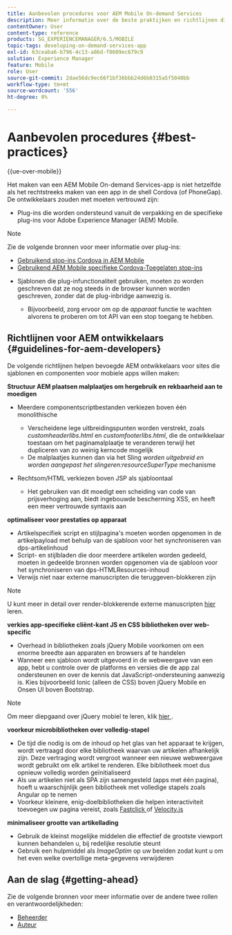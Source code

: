 ```yaml
---
title: Aanbevolen procedures voor AEM Mobile On-demand Services
description: Meer informatie over de beste praktijken en richtlijnen die bevoegde ontwikkelaars van Adobe Experience Manager (AEM) helpen voor sites die sjablonen en componenten voor mobiele apps willen maken.
contentOwner: User
content-type: reference
products: SG_EXPERIENCEMANAGER/6.5/MOBILE
topic-tags: developing-on-demand-services-app
exl-id: 63ceaba6-b796-4c13-a86d-f0609ec679c9
solution: Experience Manager
feature: Mobile
role: User
source-git-commit: 2dae56dc9ec66f1bf36bbb24d6b0315a5f5040bb
workflow-type: tm+mt
source-wordcount: '556'
ht-degree: 0%

---
```


# Aanbevolen procedures {#best-practices}

{{ue-over-mobile}}

Het maken van een AEM Mobile On-demand Services-app is niet hetzelfde als het rechtstreeks maken van een app in de shell Cordova (of PhoneGap). De ontwikkelaars zouden met moeten vertrouwd zijn:

* Plug-ins die worden ondersteund vanuit de verpakking en de specifieke plug-ins voor Adobe Experience Manager (AEM) Mobile.

>[!NOTE]
>
>Zie de volgende bronnen voor meer informatie over plug-ins:
>
>* [ Gebruikend stop-ins Cordova in AEM Mobile ](https://helpx.adobe.com/nl/digital-publishing-solution/help/cordova-api.html)
>* [ Gebruikend AEM Mobile specifieke Cordova-Toegelaten stop-ins ](https://helpx.adobe.com/nl/digital-publishing-solution/help/app-runtime-api.html)
>

* Sjablonen die plug-infunctionaliteit gebruiken, moeten zo worden geschreven dat ze nog steeds in de browser kunnen worden geschreven, zonder dat de plug-inbridge aanwezig is.

   * Bijvoorbeeld, zorg ervoor om op de *apparaat* functie te wachten alvorens te proberen om tot API van een stop toegang te hebben.

## Richtlijnen voor AEM ontwikkelaars {#guidelines-for-aem-developers}

De volgende richtlijnen helpen bevoegde AEM ontwikkelaars voor sites die sjablonen en componenten voor mobiele apps willen maken:

**Structuur AEM plaatsen malplaatjes om hergebruik en rekbaarheid aan te moedigen**

* Meerdere componentscriptbestanden verkiezen boven één monolithische

   * Verscheidene lege uitbreidingspunten worden verstrekt, zoals *customheaderlibs.html* en *customfooterlibs.html*, die de ontwikkelaar toestaan om het paginamalplaatje te veranderen terwijl het dupliceren van zo weinig kerncode mogelijk
   * De malplaatjes kunnen dan via het Sling *worden uitgebreid en worden aangepast het slingeren:resourceSuperType* mechanisme

* Rechtsom/HTML verkiezen boven JSP als sjabloontaal

   * Het gebruiken van dit moedigt een scheiding van code van prijsverhoging aan, biedt ingebouwde bescherming XSS, en heeft een meer vertrouwde syntaxis aan

**optimaliseer voor prestaties op apparaat**

* Artikelspecifiek script en stijlpagina&#39;s moeten worden opgenomen in de artikelpayload met behulp van de sjabloon voor het synchroniseren van dps-artikelinhoud
* Script- en stijlbladen die door meerdere artikelen worden gedeeld, moeten in gedeelde bronnen worden opgenomen via de sjabloon voor het synchroniseren van dps-HTMLResources-inhoud
* Verwijs niet naar externe manuscripten die teruggeven-blokkeren zijn

>[!NOTE]
>
>U kunt meer in detail over render-blokkerende externe manuscripten [ hier ](https://developers.google.com/speed/docs/insights/BlockingJS) leren.

**verkies app-specifieke cliënt-kant JS en CSS bibliotheken over web-specific**

* Overhead in bibliotheken zoals jQuery Mobile voorkomen om een enorme breedte aan apparaten en browsers af te handelen
* Wanneer een sjabloon wordt uitgevoerd in de webweergave van een app, hebt u controle over de platforms en versies die de app zal ondersteunen en over de kennis dat JavaScript-ondersteuning aanwezig is. Kies bijvoorbeeld Ionic (alleen de CSS) boven jQuery Mobile en Onsen UI boven Bootstrap.

>[!NOTE]
>
>Om meer diepgaand over jQuery mobiel te leren, klik [ hier ](https://jquerymobile.com/browser-support/1.4/).

**voorkeur microbibliotheken over volledig-stapel**

* De tijd die nodig is om de inhoud op het glas van het apparaat te krijgen, wordt vertraagd door elke bibliotheek waarvan uw artikelen afhankelijk zijn. Deze vertraging wordt vergroot wanneer een nieuwe webweergave wordt gebruikt om elk artikel te renderen. Elke bibliotheek moet dus opnieuw volledig worden geïnitialiseerd
* Als uw artikelen niet als SPA zijn samengesteld (apps met één pagina), hoeft u waarschijnlijk geen bibliotheek met volledige stapels zoals Angular op te nemen
* Voorkeur kleinere, enig-doelbibliotheken die helpen interactiviteit toevoegen uw pagina vereist, zoals [ Fastclick ](https://github.com/ftlabs/fastclick) of [ Velocity.js ](https://velocityjs.org)

**minimaliseer grootte van artikellading**

* Gebruik de kleinst mogelijke middelen die effectief de grootste viewport kunnen behandelen u, bij redelijke resolutie steunt
* Gebruik een hulpmiddel als *ImageOptim* op uw beelden zodat kunt u om het even welke overtollige meta-gegevens verwijderen

## Aan de slag {#getting-ahead}

Zie de volgende bronnen voor meer informatie over de andere twee rollen en verantwoordelijkheden:

* [Beheerder](/help/mobile/aem-mobile.md)
* [Auteur](/help/mobile/aem-mobile-on-demand.md)
